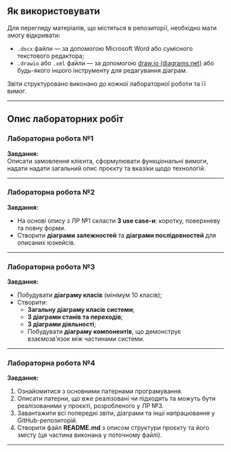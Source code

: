 ## Як використовувати

Для перегляду матеріалів, що містяться в репозиторії, необхідно мати змогу відкривати:

- `.docx` файли — за допомогою Microsoft Word або сумісного текстового редактора;
- `.drawio` або `.xml` файли — за допомогою [draw.io (diagrams.net)](https://draw.io) або будь-якого іншого інструменту для редагування діаграм.

Звіти структуровано виконано до кожної лабораторної роботи та її вимог.

---

## Опис лабораторних робіт

### Лабораторна робота №1

**Завдання:**  
Описати замовлення клієнта, сформулювати функціональні вимоги, надати надати загальний опис проєкту та вказіки щодо технологій.

---

### Лабораторна робота №2

**Завдання:**

- На основі опису з ЛР №1 скласти **3 use case-и**: коротку, поверхневу та повну форми.
- Створити **діаграми залежностей** та **діаграми послідовностей** для описаних юзкейсів.

---

### Лабораторна робота №3

**Завдання:**

- Побудувати **діаграму класів** (мінімум 10 класів);
- Створити:
   - **Загальну діаграму класів системи**;
  - **3 діаграми станів та переходів**;
  - **3 діаграми діяльності**;
  - Побудувати **діаграму компонентів**, що демонструє взаємозв’язок між частинами системи.

---

### Лабораторна робота №4

**Завдання:**

1. Ознайомитися з основними патернами програмування.
2. Описати патерни, що вже реалізовані чи підходять та можуть бути реалізованими у проєкті, розробленого у ЛР №3.
3. Завантажити всі попередні звіти, діаграми та інші напрацювання у GitHub-репозиторій.
4. Створити файл **README.md** з описом структури проєкту та його змісту (ця частина виконана у поточному файлі).

---
